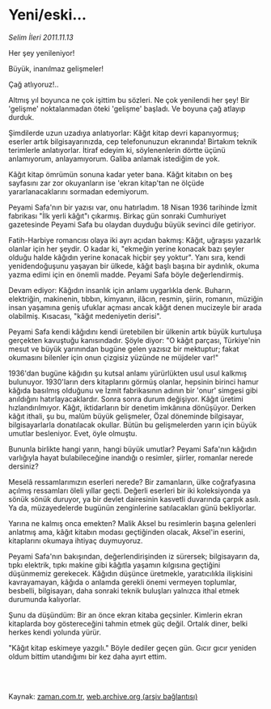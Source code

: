 # Yeni/eski...

*Selim İleri 2011.11.13*

<td class="columnist-detail">
<p>Her şey yenileniyor!<p> Büyük, inanılmaz gelişmeler!<p> Çağ atlıyoruz!..</p>
<p>
<div id="haberMetinDiv">
<p> Altmış yıl boyunca ne çok işittim bu sözleri. Ne çok yenilendi her şey! Bir 'gelişme' noktalanmadan öteki 'gelişme' başladı. Ve boyuna çağ atlayıp durduk.
<p> Şimdilerde uzun uzadıya anlatıyorlar: Kâğıt kitap devri kapanıyormuş; eserler artık bilgisayarınızda, cep telefonunuzun ekranında! Birtakım teknik terimlerle anlatıyorlar. İtiraf edeyim ki, söylenenlerin dörtte üçünü anlamıyorum, anlayamıyorum. Galiba anlamak istediğim de yok.
<p> Kâğıt kitap ömrümün sonuna kadar yeter bana. Kâğıt kitabın on beş sayfasını zar zor okuyanların ise 'ekran kitap'tan ne ölçüde yararlanacaklarını sormadan edemiyorum.
<p> Peyami Safa'nın bir yazısı var, onu hatırladım. 18 Nisan 1936 tarihinde İzmit fabrikası "İlk yerli kâğıt"ı çıkarmış. Birkaç gün sonraki Cumhuriyet gazetesinde Peyami Safa bu olaydan duyduğu büyük sevinci dile getiriyor.
<p> Fatih-Harbiye romancısı olaya iki ayrı açıdan bakmış: Kâğıt, uğraşısı yazarlık olanlar için her şeydir. O kadar ki, "ekmeğin yerine konacak bazı şeyler olduğu halde kâğıdın yerine konacak hiçbir şey yoktur". Yanı sıra, kendi yenidendoğuşunu yaşayan bir ülkede, kâğıt başlı başına bir aydınlık, okuma yazma edimi için en önemli madde. Peyami Safa böyle değerlendirmiş.
<p> Devam ediyor: Kâğıdın insanlık için anlamı uygarlıkla denk. Buharın, elektriğin, makinenin, tıbbın, kimyanın, ilâcın, resmin, şiirin, romanın, müziğin insan yaşamına geniş ufuklar açması ancak kâğıt denen mucizeyle bir arada olabilmiş. Kısacası, "kâğıt medeniyetin derisi".
<p> Peyami Safa kendi kâğıdını kendi üretebilen bir ülkenin artık büyük kurtuluşa gerçekten kavuştuğu kanısındadır. Şöyle diyor: "O kâğıt parçası, Türkiye'nin mesut ve büyük yarınından bugüne gelen yazısız bir mektuptur; fakat okumasını bilenler için onun çizgisiz yüzünde ne müjdeler var!"
<p> 1936'dan bugüne kâğıdın şu kutsal anlamı yürürlükten usul usul kalkmış bulunuyor. 1930'ların ders kitaplarını görmüş olanlar, hepsinin birinci hamur kâğıda basılmış olduğunu ve İzmit fabrikasının adının bir 'onur' simgesi gibi anıldığını hatırlayacaklardır. Sonra sonra durum değişiyor. Kâğıt üretimi hızlandırılmıyor. Kâğıt, iktidarların bir denetim imkânına dönüşüyor. Derken kâğıt ithali, şu bu, malûm büyük gelişmeler, Özal döneminde bilgisayar, bilgisayarlarla donatılacak okullar. Bütün bu gelişmelerden yarın için büyük umutlar besleniyor. Evet, öyle olmuştu.
<p> Bununla birlikte hangi yarın, hangi büyük umutlar? Peyami Safa'nın kâğıdın varlığıyla hayat bulabileceğine inandığı o resimler, şiirler, romanlar nerede dersiniz?
<p> Meselâ ressamlarımızın eserleri nerede? Bir zamanların, ülke coğrafyasına açılmış ressamları öleli yıllar geçti. Değerli eserleri bir iki koleksiyonda ya sönük sönük duruyor, ya bir devlet dairesinin kasvetli duvarında çarpık asılı. Ya da, müzayedelerde bugünün zenginlerine satılacakları günü bekliyorlar.
<p> Yarına ne kalmış onca emekten? Malik Aksel bu resimlerin başına gelenleri anlatmış ama, kâğıt kitabın modası geçtiğinden olacak, Aksel'in eserini, kitaplarını okumaya ihtiyaç duymuyoruz.
<p> Peyami Safa'nın bakışından, değerlendirişinden iz sürersek; bilgisayarın da, tıpkı elektrik, tıpkı makine gibi kâğıtla yaşamın kılgısına geçtiğini düşünmemiz gerekecek. Kâğıdın düşünce üretmekle, yaratıcılıkla ilişkisini kavrayamayan, kâğıda o anlamda gerekli önemi vermeyen toplumlar, besbelli, bilgisayarı, daha sonraki teknik buluşları yalnızca ithal etmek durumunda kalıyorlar.
<p> Şunu da düşündüm: Bir an önce ekran kitaba geçsinler. Kimlerin ekran kitaplarda boy göstereceğini tahmin etmek güç değil. Ortalık diner, belki herkes kendi yolunda yürür.
<p> "Kâğıt kitap eskimeye yazgılı." Böyle dediler geçen gün. Gıcır gıcır yeniden oldum bittim utandığımı bir kez daha ayırt ettim.</p></p></p></p></p></p></p></p></p></p></p></p></p></p></div>
</p>


<p><br>
		 </br></p></p></p></td>

Kaynak: [zaman.com.tr](http://zaman.com.tr/yazar.do?yazino=1201513), [web.archive.org (arşiv bağlantısı)](http://web.archive.org/web/20111130092054/http://www.zaman.com.tr:80/yazar.do?yazino=1201513)
